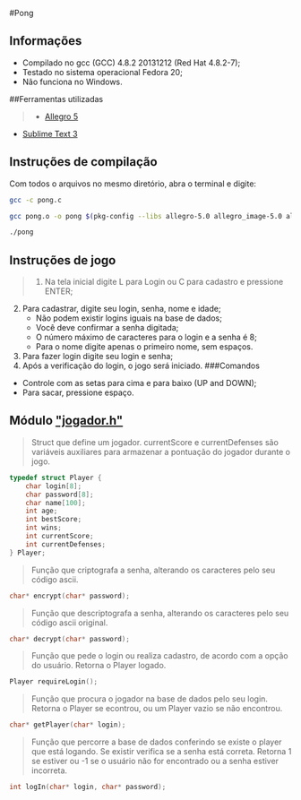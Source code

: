 #Pong

## Informações

> 
- Compilado no gcc (GCC) 4.8.2 20131212 (Red Hat 4.8.2-7);
- Testado no sistema operacional Fedora 20;
- Não funciona no Windows.



##Ferramentas utilizadas

>- [Allegro 5](www.allegro.cc "Allegro 5")
- [Sublime Text 3](www.sublimetext.com/3 "Sublime Text 3")







## Instruções de compilação

Com todos o arquivos no mesmo diretório, abra o terminal e digite:

``` bash
gcc -c pong.c

gcc pong.o -o pong $(pkg-config --libs allegro-5.0 allegro_image-5.0 allegro_font-5.0 allegro_ttf-5.0 allegro_primitives-5.0) jogador.p

./pong
```




## Instruções de jogo
> 1. Na tela inicial digite L para Login ou C para cadastro e pressione ENTER;
2. Para cadastrar, digite seu login, senha, nome e idade;
	- Não podem existir logins iguais na base de dados;
	- Você deve confirmar a senha digitada;
	- O número máximo de caracteres para o login e a senha é 8;
    - Para o nome digite apenas o primeiro nome, sem espaços.
3. Para fazer login digite seu login e senha;
4. Após a verificação do login, o jogo será iniciado.
###Comandos
  - Controle com as setas para cima e para baixo (UP and DOWN);
  - Para sacar, pressione espaço.
  
  
  
## Módulo ["jogador.h"](https://github.com/icaroharry/pong/jogador.h)
> Struct que define um jogador.
currentScore e currentDefenses são variáveis auxiliares para armazenar a pontuação do jogador durante o jogo.


``` c
typedef struct Player {
	char login[8];
    char password[8];
    char name[100];
    int age;
    int bestScore;
    int wins;
    int currentScore;
    int currentDefenses;
} Player;
```

> Função que criptografa a senha, alterando os caracteres pelo seu código ascii.

``` c
char* encrypt(char* password);
```

> Função que descriptografa a senha, alterando os caracteres pelo seu código ascii original.

``` c
char* decrypt(char* password);
```

> Função que pede o login ou realiza cadastro, de acordo com a opção do usuário.
Retorna o Player logado.

``` c
Player requireLogin();
```

> Função que procura o jogador na base de dados pelo seu login.
Retorna o Player se econtrou, ou um Player vazio se não encontrou.

``` c
char* getPlayer(char* login);
```

> Função que percorre a base de dados conferindo se existe o player que está logando. Se existir verifica se a senha está correta. Retorna 1 se estiver ou -1 se o usuário não for encontrado ou a senha estiver incorreta.

``` c
int logIn(char* login, char* password);
```
  
  










